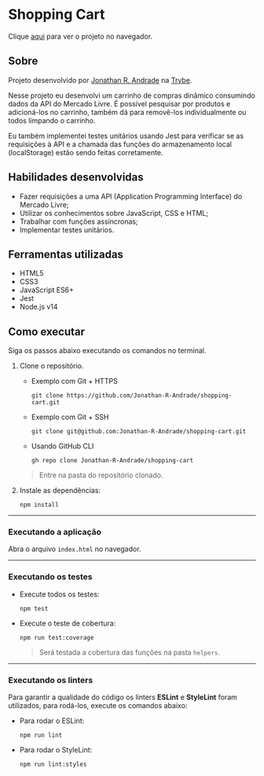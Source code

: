 # Shopping Cart

Clique [aqui](https://jonathan-r-andrade.github.io/shopping-cart) para ver o projeto no navegador.

## Sobre

Projeto desenvolvido por [Jonathan R. Andrade](https://www.linkedin.com/in/jonathan-r-andrade/) na [Trybe](https://www.betrybe.com/).

Nesse projeto eu desenvolvi um carrinho de compras dinâmico consumindo dados da API do Mercado Livre. É possível pesquisar por produtos e adicioná-los no carrinho, também dá para removê-los individualmente ou todos limpando o carrinho.

Eu também implementei testes unitários usando Jest para verificar se as requisições à API e a chamada das funções do armazenamento local (localStorage) estão sendo feitas corretamente.

## Habilidades desenvolvidas

* Fazer requisições a uma API (Application Programming Interface) do Mercado Livre;
* Utilizar os conhecimentos sobre JavaScript, CSS e HTML;
* Trabalhar com funções assíncronas;
* Implementar testes unitários.

## Ferramentas utilizadas

* HTML5
* CSS3
* JavaScript ES6+
* Jest
* Node.js v14

## Como executar

Siga os passos abaixo executando os comandos no terminal.

1. Clone o repositório.

    * Exemplo com Git + HTTPS
      ```
      git clone https://github.com/Jonathan-R-Andrade/shopping-cart.git
      ```
    * Exemplo com Git + SSH
      ```
      git clone git@github.com:Jonathan-R-Andrade/shopping-cart.git
      ```
    * Usando GitHub CLI
      ```
      gh repo clone Jonathan-R-Andrade/shopping-cart
      ```

    > Entre na pasta do repositório clonado.

2. Instale as dependências:
    ```
    npm install
    ```

---

### Executando a aplicação

Abra o arquivo `index.html` no navegador.

---

### Executando os testes

* Execute todos os testes: 
    ```
    npm test
    ```
* Execute o teste de cobertura: 
    ```
    npm run test:coverage
    ```
    > Será testada a cobertura das funções na pasta `helpers`.

---

### Executando os linters

Para garantir a qualidade do código os linters **ESLint** e **StyleLint** foram utilizados, para rodá-los, execute os comandos abaixo:

* Para rodar o ESLint:
    ```
    npm run lint
    ```
* Para rodar o StyleLint:
    ```
    npm run lint:styles
    ```
